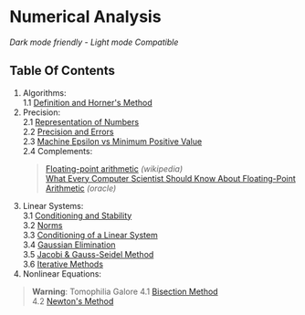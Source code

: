 # Numerical Analysis
*Dark mode friendly - Light mode Compatible*  
[](https://Marginally-follows-Elementi-di-Calcolo-Numerico:-Metodi-e-Algoritmi.com)
## Table Of Contents
1. Algorithms:  
  1.1 [Definition and Horner's Method](articles/alg/def.md)  
2. Precision:  
  2.1	[Representation of Numbers](articles/eps/rep.md)  
  2.2 [Precision and Errors](articles/eps/precision.md)  
  2.3 [Machine Epsilon vs Minimum Positive Value](articles/eps/eps-vs-min.md)    
  2.4 Complements:  
    > [Floating-point arithmetic](https://www.wikiwand.com/en/Floating-point_arithmetic#/Machine_precision_and_backward_error_analysis) *(wikipedia)*  
    > [What Every Computer Scientist Should Know About Floating-Point Arithmetic](https://docs.oracle.com/cd/E19957-01/806-3568/ncg_goldberg.html) *(oracle)*  
3. Linear Systems:  
  3.1 [Conditioning and Stability](articles/lin/cond.md)  
  3.2 [Norms](articles/lin/norms.md)  
  3.3 [Conditioning of a Linear System](articles/lin/k.md)  
  3.4 [Gaussian Elimination](articles/lin/resolution.md)  
  3.5 [Jacobi & Gauss-Seidel Method](articles/lin/resolution2.md)  
  3.6 [Iterative Methods](articles/lin/iter.md)  
4. Nonlinear Equations:  
  > **Warning**: Tomophilia Galore
  4.1 [Bisection Method](articles/nonlin/bisectia.md)  
  4.2 [Newton's Method](articles/nonlin/newt.md)  
  
